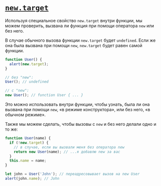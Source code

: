 # [`new.target`](../index.md)

Используя специальное свойство `new.target` внутри функции, мы можем проверить, вызвана ли функция при помощи оператора `new` или без него.

В случае обычного вызова функции `new.target` будет `undefined`. Если же она была вызвана при помощи `new`, `new.target` будет равен самой функции.

```js
function User() {
  alert(new.target);
}

// без "new":
User(); // undefined

// с "new":
new User(); // function User { ... }
```

Это можно использовать внутри функции, чтобы узнать, была ли она вызвана при помощи `new`, «в режиме конструктора», или без него, «в обычном режиме».

Также мы можем сделать, чтобы вызовы с `new` и без него делали одно и то же:

```js
function User(name) {
  if (!new.target) {
    // в случае, если вы вызвали меня без оператора new
    return new User(name); // ...я добавлю new за вас
  }
  this.name = name;
}

let john = User('John'); // переадресовывает вызов на new User
alert(john.name); // John
```
